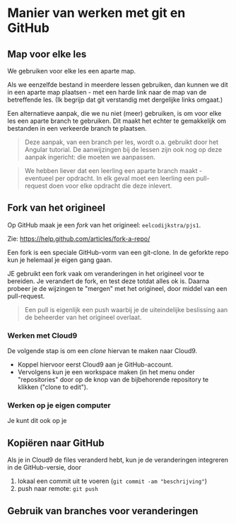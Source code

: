# Manier van werken met git en GitHub

## Map voor elke les

We gebruiken voor elke les een aparte map.

Als we eenzelfde bestand in meerdere lessen gebruiken, dan kunnen we dit in een aparte map plaatsen - met een harde link naar de map van de betreffende les. (Ik begrijp dat git verstandig met dergelijke links omgaat.)

Een alternatieve aanpak, die we nu niet (meer) gebruiken, is om voor elke les een aparte branch te gebruiken. Dit maakt het echter te gemakkelijk om bestanden in een verkeerde branch te plaatsen.

> Deze aanpak, van een branch per les, wordt o.a. gebruikt door het Angular tutorial. De aanwijzingen bij de lessen zijn ook nog op deze aanpak ingericht: die moeten we aanpassen.

> We hebben liever dat een leerling een aparte branch maakt - eventueel per opdracht. In elk geval moet een leerling een pull-request doen voor elke opdracht die deze inlevert.

## Fork van het origineel

Op GitHub maak je een *fork* van het origineel: `eelcodijkstra/pjs1`.

Zie: https://help.github.com/articles/fork-a-repo/

Een fork is een speciale GitHub-vorm van een git-clone. In de geforkte repo kun je helemaal je eigen gang gaan.

JE gebruikt een fork vaak om veranderingen in het origineel voor te bereiden. Je verandert de fork, en test deze totdat alles ok is. Daarna probeer je de wijzingen te "mergen" met het origineel, door middel van een pull-request.

> Een pull is eigenlijk een push waarbij je de uiteindelijke beslissing aan de beheerder van het origineel overlaat.


### Werken met Cloud9

De volgende stap is om een *clone* hiervan te maken naar Cloud9. 

* Koppel hiervoor eerst Cloud9 aan je GitHub-account.  
* Vervolgens kun je een workspace maken (in het menu onder "repositories" door op de knop van de bijbehorende repository te klikken ("clone to edit").


### Werken op je eigen computer

Je kunt dit ook op je 

## Kopiëren naar GitHub

Als je in Cloud9 de files veranderd hebt, kun je de veranderingen integreren in de GitHub-versie, door

1. lokaal een commit uit te voeren (`git commit -am "beschrijving"`)
2. push naar remote: `git push`


## Gebruik van branches voor veranderingen

